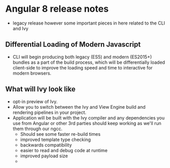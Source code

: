 # Angular 8 release notes
- legacy release however some important pieces in here related to the CLI and Ivy

## Differential Loading of Modern Javascript
- CLI will begin producing both legacy (ES5) and modern (ES2015+) bundles as a part of the build process, which will be differentially loaded client-side to improve the loading speed and time to interactive for modern browsers. 


## What will Ivy look like
- opt-in preview of Ivy. 
- Allow you to switch between the Ivy and View Engine build and rendering pipelines in your project.
- Application will be built with the Ivy compiler and any dependencies you use from Angular or other 3rd parties should keep working as we'll run them through our ngcc.
  - Should see some faster re-build times
  - improved template type checking
  - backwards compatibility
  - easier to read and debug code at runtime
  - improved payload size
  - 